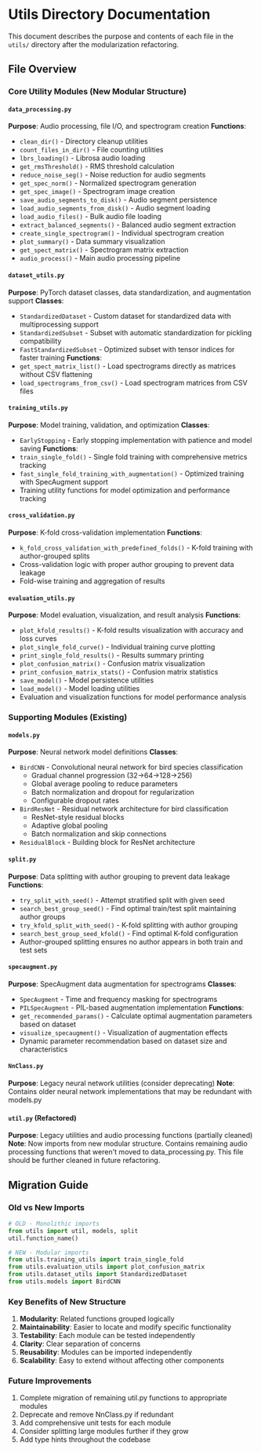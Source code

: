 # Utils Directory Documentation

This document describes the purpose and contents of each file in the `utils/` directory after the modularization refactoring.

## File Overview

### Core Utility Modules (New Modular Structure)

#### `data_processing.py`
**Purpose**: Audio processing, file I/O, and spectrogram creation
**Functions**:
- `clean_dir()` - Directory cleanup utilities
- `count_files_in_dir()` - File counting utilities
- `lbrs_loading()` - Librosa audio loading
- `get_rmsThreshold()` - RMS threshold calculation
- `reduce_noise_seg()` - Noise reduction for audio segments
- `get_spec_norm()` - Normalized spectrogram generation
- `get_spec_image()` - Spectrogram image creation
- `save_audio_segments_to_disk()` - Audio segment persistence
- `load_audio_segments_from_disk()` - Audio segment loading
- `load_audio_files()` - Bulk audio file loading
- `extract_balanced_segments()` - Balanced audio segment extraction
- `create_single_spectrogram()` - Individual spectrogram creation
- `plot_summary()` - Data summary visualization
- `get_spect_matrix()` - Spectrogram matrix extraction
- `audio_process()` - Main audio processing pipeline

#### `dataset_utils.py`
**Purpose**: PyTorch dataset classes, data standardization, and augmentation support
**Classes**:
- `StandardizedDataset` - Custom dataset for standardized data with multiprocessing support
- `StandardizedSubset` - Subset with automatic standardization for pickling compatibility
- `FastStandardizedSubset` - Optimized subset with tensor indices for faster training
**Functions**:
- `get_spect_matrix_list()` - Load spectrograms directly as matrices without CSV flattening
- `load_spectrograms_from_csv()` - Load spectrogram matrices from CSV files

#### `training_utils.py`
**Purpose**: Model training, validation, and optimization
**Classes**:
- `EarlyStopping` - Early stopping implementation with patience and model saving
**Functions**:
- `train_single_fold()` - Single fold training with comprehensive metrics tracking
- `fast_single_fold_training_with_augmentation()` - Optimized training with SpecAugment support
- Training utility functions for model optimization and performance tracking

#### `cross_validation.py`
**Purpose**: K-fold cross-validation implementation
**Functions**:
- `k_fold_cross_validation_with_predefined_folds()` - K-fold training with author-grouped splits
- Cross-validation logic with proper author grouping to prevent data leakage
- Fold-wise training and aggregation of results

#### `evaluation_utils.py`
**Purpose**: Model evaluation, visualization, and result analysis
**Functions**:
- `plot_kfold_results()` - K-fold results visualization with accuracy and loss curves
- `plot_single_fold_curve()` - Individual training curve plotting
- `print_single_fold_results()` - Results summary printing
- `plot_confusion_matrix()` - Confusion matrix visualization
- `print_confusion_matrix_stats()` - Confusion matrix statistics
- `save_model()` - Model persistence utilities
- `load_model()` - Model loading utilities
- Evaluation and visualization functions for model performance analysis

### Supporting Modules (Existing)

#### `models.py`
**Purpose**: Neural network model definitions
**Classes**:
- `BirdCNN` - Convolutional neural network for bird species classification
  - Gradual channel progression (32→64→128→256)
  - Global average pooling to reduce parameters
  - Batch normalization and dropout for regularization
  - Configurable dropout rates
- `BirdResNet` - Residual network architecture for bird classification
  - ResNet-style residual blocks
  - Adaptive global pooling
  - Batch normalization and skip connections
- `ResidualBlock` - Building block for ResNet architecture

#### `split.py`
**Purpose**: Data splitting with author grouping to prevent data leakage
**Functions**:
- `try_split_with_seed()` - Attempt stratified split with given seed
- `search_best_group_seed()` - Find optimal train/test split maintaining author groups
- `try_kfold_split_with_seed()` - K-fold splitting with author grouping
- `search_best_group_seed_kfold()` - Find optimal K-fold configuration
- Author-grouped splitting ensures no author appears in both train and test sets

#### `specaugment.py`
**Purpose**: SpecAugment data augmentation for spectrograms
**Classes**:
- `SpecAugment` - Time and frequency masking for spectrograms
- `PILSpecAugment` - PIL-based augmentation implementation
**Functions**:
- `get_recommended_params()` - Calculate optimal augmentation parameters based on dataset
- `visualize_specaugment()` - Visualization of augmentation effects
- Dynamic parameter recommendation based on dataset size and characteristics

#### `NnClass.py`
**Purpose**: Legacy neural network utilities (consider deprecating)
**Note**: Contains older neural network implementations that may be redundant with models.py

#### `util.py` (Refactored)
**Purpose**: Legacy utilities and audio processing functions (partially cleaned)
**Note**: Now imports from new modular structure. Contains remaining audio processing functions that weren't moved to data_processing.py. This file should be further cleaned in future refactoring.

## Migration Guide

### Old vs New Imports
```python
# OLD - Monolithic imports
from utils import util, models, split
util.function_name()

# NEW - Modular imports  
from utils.training_utils import train_single_fold
from utils.evaluation_utils import plot_confusion_matrix
from utils.dataset_utils import StandardizedDataset
from utils.models import BirdCNN
```

### Key Benefits of New Structure
1. **Modularity**: Related functions grouped logically
2. **Maintainability**: Easier to locate and modify specific functionality
3. **Testability**: Each module can be tested independently
4. **Clarity**: Clear separation of concerns
5. **Reusability**: Modules can be imported independently
6. **Scalability**: Easy to extend without affecting other components

### Future Improvements
1. Complete migration of remaining util.py functions to appropriate modules
2. Deprecate and remove NnClass.py if redundant
3. Add comprehensive unit tests for each module
4. Consider splitting large modules further if they grow
5. Add type hints throughout the codebase
